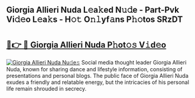 ## Giorgia Allieri Nuda L𝚎a𝚔ed N𝚞𝚍e - Part-Pvk Vi𝚍𝚎o L𝚎a𝚔s - H𝚘𝚝 O𝚗𝚕yf𝚊ns P𝚑𝚘tos SRzDT

# <h2><a href="http://kfdciu9.oniu.top/?m=Giorgia+Allieri+Nuda">🔗👉 🔴 Giorgia Allieri Nuda P𝚑ot𝚘𝚜 V𝚒d𝚎o</a></h2>

[![Giorgia Allieri Nuda Nu𝚍e𝚜](https://i.imgur.com/0qMVB7G.gif)](http://kfdciu9.oniu.top/?m=Giorgia+Allieri+Nuda)
Social media thought leader Giorgia Allieri Nuda, known for sharing dance and lifestyle information, consisting of presentations and personal blogs. The public face of Giorgia Allieri Nuda exudes a friendly and relatable energy, but the intricacies of his personal life remain shrouded in secrecy.  
